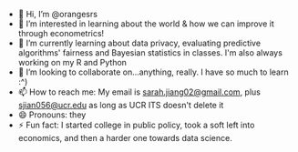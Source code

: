 - 👋 Hi, I’m @orangesrs
- 👀 I’m interested in learning about the world & how we can improve it through econometrics! 
- 🌱 I’m currently learning about data privacy, evaluating predictive algorithms' fairness and Bayesian statistics in classes. I'm also always working on my R and Python
- 💞️ I’m looking to collaborate on...anything, really. I have so much to learn :^)
- 📫 How to reach me: My email is sarah.jiang02@gmail.com, plus sjian056@ucr.edu as long as UCR ITS doesn't delete it
- 😄 Pronouns: they
- ⚡ Fun fact: I started college in public policy, took a soft left into economics, and then a harder one towards data science.

<!---
orangesrs/orangesrs is a ✨ special ✨ repository because its `README.md` (this file) appears on your GitHub profile.
You can click the Preview link to take a look at your changes.
--->
